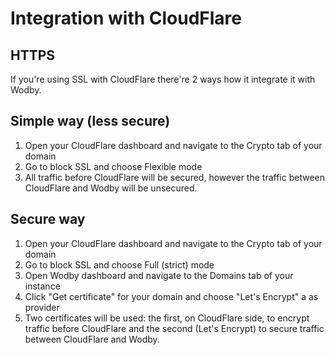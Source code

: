 # Integration with CloudFlare

## HTTPS

If you're using SSL with CloudFlare there're 2 ways how it integrate it with Wodby.

## Simple way (less secure)

1. Open your CloudFlare dashboard and navigate to the Crypto tab of your domain
2. Go to block SSL and choose Flexible mode
3. All traffic before CloudFlare will be secured, however the traffic between CloudFlare and Wodby will be unsecured.

## Secure way

1. Open your CloudFlare dashboard and navigate to the Crypto tab of your domain
2. Go to block SSL and choose Full (strict) mode
3. Open Wodby dashboard and navigate to the Domains tab of your instance
4. Click "Get certificate" for your domain and choose "Let's Encrypt" a as provider
5. Two certificates will be used: the first, on CloudFlare side, to encrypt traffic before CloudFlare and the second (Let's Encrypt) to secure traffic between CloudFlare and Wodby.